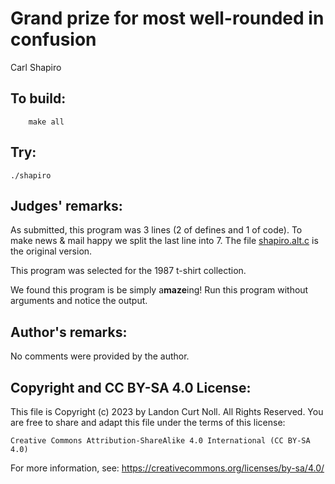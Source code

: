 # Grand prize for most well-rounded in confusion

Carl Shapiro

## To build:

        make all


## Try:

	./shapiro


## Judges' remarks:

As submitted, this program was 3 lines (2 of defines and 1 of code).
To make news & mail happy we split the last line into 7. The file
[shapiro.alt.c](shapiro.alt.c) is the original version.


This program was selected for the 1987 t-shirt collection.

We found this program is be simply a**maze**ing! Run this program without
arguments and notice the output. 

## Author's remarks:

No comments were provided by the author.

## Copyright and CC BY-SA 4.0 License:

This file is Copyright (c) 2023 by Landon Curt Noll.  All Rights Reserved.
You are free to share and adapt this file under the terms of this license:

    Creative Commons Attribution-ShareAlike 4.0 International (CC BY-SA 4.0)

For more information, see: https://creativecommons.org/licenses/by-sa/4.0/

